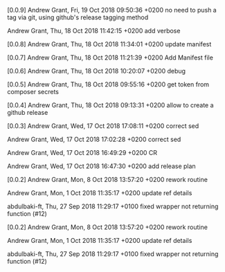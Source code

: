 [0.0.9]
Andrew Grant, Fri, 19 Oct 2018 09:50:36 +0200
    no need to push a tag via git, using github's release tagging method

Andrew Grant, Thu, 18 Oct 2018 11:42:15 +0200
    add verbose

[0.0.8]
Andrew Grant, Thu, 18 Oct 2018 11:34:01 +0200
    update manifest

[0.0.7]
Andrew Grant, Thu, 18 Oct 2018 11:21:39 +0200
    Add Manifest file

[0.0.6]
Andrew Grant, Thu, 18 Oct 2018 10:20:07 +0200
    debug

[0.0.5]
Andrew Grant, Thu, 18 Oct 2018 09:55:16 +0200
    get token from composer secrets

[0.0.4]
Andrew Grant, Thu, 18 Oct 2018 09:13:31 +0200
    allow to create a github release

[0.0.3]
Andrew Grant, Wed, 17 Oct 2018 17:08:11 +0200
    correct sed

Andrew Grant, Wed, 17 Oct 2018 17:02:28 +0200
    correct sed

Andrew Grant, Wed, 17 Oct 2018 16:49:29 +0200
    CR

Andrew Grant, Wed, 17 Oct 2018 16:47:30 +0200
    add release plan

[0.0.2]
Andrew Grant, Mon, 8 Oct 2018 13:57:20 +0200
    rework routine

Andrew Grant, Mon, 1 Oct 2018 11:35:17 +0200
    update ref details

abdulbaki-ft, Thu, 27 Sep 2018 11:29:17 +0100
    fixed wrapper not returning function (#12)

[0.0.2]
Andrew Grant, Mon, 8 Oct 2018 13:57:20 +0200
    rework routine

Andrew Grant, Mon, 1 Oct 2018 11:35:17 +0200
    update ref details

abdulbaki-ft, Thu, 27 Sep 2018 11:29:17 +0100
    fixed wrapper not returning function (#12)

